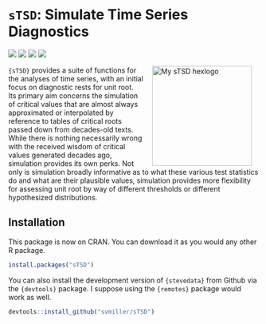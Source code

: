 
# `sTSD`: Simulate Time Series Diagnostics

[![](https://www.r-pkg.org/badges/version/sTSD?color=green)](https://cran.r-project.org/package=sTSD)
[![](http://cranlogs.r-pkg.org/badges/grand-total/sTSD?color=green)](https://cran.r-project.org/package=sTSD)
[![](http://cranlogs.r-pkg.org/badges/last-month/sTSD?color=green)](https://cran.r-project.org/package=sTSD)
[![](http://cranlogs.r-pkg.org/badges/last-week/sTSD?color=green)](https://cran.r-project.org/package=sTSD)

<img src="http://svmiller.com/images/sTSD-hexlogo.png" alt="My sTSD  hexlogo" align="right" width="200" style="padding: 0 15px; float: right;"/>

`{sTSD}` provides a suite of functions for the analyses of time series,
with an initial focus on diagnostic rests for unit root. Its primary aim
concerns the simulation of critical values that are almost always
approximated or interpolated by reference to tables of critical roots
passed down from decades-old texts. While there is nothing necessarily
wrong with the received wisdom of critical values generated decades ago,
simulation provides its own perks. Not only is simulation broadly
informative as to what these various test statistics do and what are
their plausible values, simulation provides more flexibility for
assessing unit root by way of different thresholds or different
hypothesized distributions.

## Installation

This package is now on CRAN. You can download it as you would any other
R package.

``` r
install.packages("sTSD")
```

You can also install the development version of `{stevedata}` from
Github via the `{devtools}` package. I suppose using the `{remotes}`
package would work as well.

``` r
devtools::install_github("svmiller/sTSD")
```
